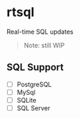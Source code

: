 # rtsql

Real-time SQL updates

> Note: still WIP

## SQL Support

- [ ] PostgreSQL
- [ ] MySql
- [ ] SQLite
- [ ] SQL Server

